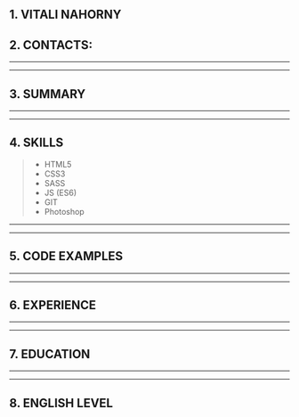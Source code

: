 ## 1. **VITALI NAHORNY**

## 2. CONTACTS:


----------
----------

## 3. SUMMARY

------------
------------

## 4. SKILLS
>* HTML5
>* CSS3
>* SASS
>* JS (ES6)
>* GIT
>* Photoshop

--------
--------

## 5. CODE EXAMPLES


-----------
-----------

## 6. EXPERIENCE

------------
------------

## 7. EDUCATION

------------
------------

## 8. ENGLISH LEVEL


